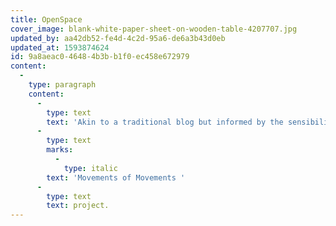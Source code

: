 ```yaml
---
title: OpenSpace
cover_image: blank-white-paper-sheet-on-wooden-table-4207707.jpg
updated_by: aa42db52-fe4d-4c2d-95a6-de6a3b43d0eb
updated_at: 1593874624
id: 9a8aeac0-4648-4b3b-b1f0-ec458e672979
content:
  -
    type: paragraph
    content:
      -
        type: text
        text: 'Akin to a traditional blog but informed by the sensibilities and aspirations of the OpenSpace model of the World Social Forum process, this page curates reflections from the '
      -
        type: text
        marks:
          -
            type: italic
        text: 'Movements of Movements '
      -
        type: text
        text: project.
---
```

